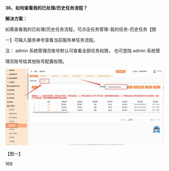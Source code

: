 **36、如何查看我的已处理/历史任务流程？**

**解决方案：**

如需查看我的已处理/历史任务流程，可点击任务管理-我的任务-历史任务【图

一】可输入服务单号查看当前服务单任务流程。

注： admin 系统管理员账号默认可查看全部任务权限，  也可登陆 admin 系统管


理员账号给其他账号配置权限。



![](Aspose.Words.eb490ba2-daeb-4174-bad4-3ebc8873f1e2.049.jpeg)

【图一】








<a name="bookmark34"></a>168
